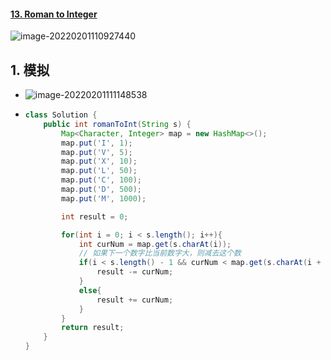 #### [13. Roman to Integer](https://leetcode-cn.com/problems/roman-to-integer/)

![image-20220201110927440](https://raw.githubusercontent.com/TWDH/Leetcode-From-Zero/pictures/img/image-20220201110927440.png)

## 1. 模拟

- ![image-20220201111148538](https://raw.githubusercontent.com/TWDH/Leetcode-From-Zero/pictures/img/image-20220201111148538.png)

- ```java
  class Solution {
      public int romanToInt(String s) {
          Map<Character, Integer> map = new HashMap<>();
          map.put('I', 1);
          map.put('V', 5);
          map.put('X', 10);
          map.put('L', 50);
          map.put('C', 100);
          map.put('D', 500);
          map.put('M', 1000);
  
          int result = 0;
  
          for(int i = 0; i < s.length(); i++){
              int curNum = map.get(s.charAt(i));
              // 如果下一个数字比当前数字大，则减去这个数
              if(i < s.length() - 1 && curNum < map.get(s.charAt(i + 1))){
                  result -= curNum;
              }
              else{
                  result += curNum;
              }
          }
          return result;
      }
  }
  ```

